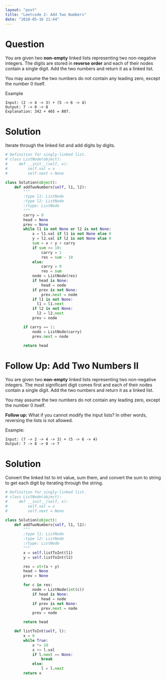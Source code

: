 ```yaml
---
layout: "post"
title: "Leetcode 2: Add Two Numbers"
date: "2018-05-16 21:44"
---
```


# Question

You are given two **non-empty** linked lists representing two non-negative integers. The digits are stored in **reverse order** and each of their nodes contain a single digit. Add the two numbers and return it as a linked list.

You may assume the two numbers do not contain any leading zero, except the number 0 itself.

Example
```
Input: (2 -> 4 -> 3) + (5 -> 6 -> 4)
Output: 7 -> 0 -> 8
Explanation: 342 + 465 = 807.
```

# Solution
Iterate through the linked list and add digits by digits.

```python
# Definition for singly-linked list.
# class ListNode(object):
#     def __init__(self, x):
#         self.val = x
#         self.next = None

class Solution(object):
    def addTwoNumbers(self, l1, l2):
        """
        :type l1: ListNode
        :type l2: ListNode
        :rtype: ListNode
        """
        carry = 0
        head = None
        prev = None
        while l1 is not None or l2 is not None:
            x = l1.val if l1 is not None else 0
            y = l2.val if l2 is not None else 0
            sum = x + y + carry
            if sum >= 10:
                carry = 1
                res = sum - 10
            else:
                carry = 0
                res = sum
            node = ListNode(res)
            if head is None:
                head = node
            if prev is not None:
                prev.next = node
            if l1 is not None:
              l1 = l1.next
            if l2 is not None:
              l2 = l2.next
            prev = node

        if carry == 1:
            node = ListNode(carry)
            prev.next = node

        return head
```

# Follow Up: Add Two Numbers II
You are given two **non-empty** linked lists representing two non-negative integers. The most significant digit comes first and each of their nodes contain a single digit. Add the two numbers and return it as a linked list.

You may assume the two numbers do not contain any leading zero, except the number 0 itself.

**Follow up:**
What if you cannot modify the input lists? In other words, reversing the lists is not allowed.

Example:
```
Input: (7 -> 2 -> 4 -> 3) + (5 -> 6 -> 4)
Output: 7 -> 8 -> 0 -> 7
```

# Solution
Convert the linked list to int value, sum them, and convert the sum to string to get each digit by iterating through the string.

```python
# Definition for singly-linked list.
# class ListNode(object):
#     def __init__(self, x):
#         self.val = x
#         self.next = None

class Solution(object):
    def addTwoNumbers(self, l1, l2):
        """
        :type l1: ListNode
        :type l2: ListNode
        :rtype: ListNode
        """
        x = self.listToInt(l1)
        y = self.listToInt(l2)

        res = str(x + y)
        head = None
        prev = None

        for c in res:
            node = ListNode(int(c))
            if head is None:
                head = node
            if prev is not None:
                prev.next = node
            prev = node

        return head

    def listToInt(self, l):
        x = 0
        while True:
            x *= 10
            x += l.val
            if l.next == None:
                break
            else:
                l = l.next
        return x
```
